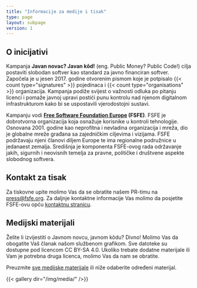 ```yaml
---
title: "Informacije za medije i tisak"
type: page
layout: subpage
version: 1
---
```


## O inicijativi

Kampanja **Javan novac? Javan kôd!** (eng. Public Money? Public Code!) cilja postaviti slobodan softver kao standard za javno financiran softver. Započela je u jesen 2017. godine otvorenim pismom koje je potpisalo {{< count type="signatures" >}} pojedinaca i {{< count type="organisations" >}} organizacija. Kampanja podiže svijest o važnosti odluka po pitanju licenci i pomaže javnoj upravi postići punu kontrolu nad njenom digitalnom infrastrukturom kako bi se uspostavili vjerodostojni sustavi.

Kampanju vodi **[Free Software Foundation Europe](https://fsfe.org) (FSFE)**. FSFE je dobrotvorna organizacija koja osnažuje korisnike u kontroli tehnologije. Osnovana 2001. godine kao neprofitna i nevladina organizacija i mreža, dio je globalne mreže građana sa zajedničkim ciljevima i vizijama. FSFE podržavaju njeni članovi diljem Europe te ima regionalne podružnice u jedanaest zemalja. Središnja je komponenta FSFE-ovog rada održavanje jakih, sigurnih i neovisnih temelja za pravne, političke i društvene aspekte slobodnog softvera.

## Kontakt za tisak

Za tiskovne upite molimo Vas da se obratite našem PR-timu na [press@fsfe.org](mailto:press@fsfe.org). Za daljnje kontaktne informacije Vas molimo da posjetite FSFE-ovu opću [kontaktnu stranicu](https://fsfe.org/contact/).

## Medijski materijali

Želite li izvijestiti o Javnom novcu, javnom kôdu? Divno! Molimo Vas da obogatite Vaš članak našom službenom grafikom. Sve datoteke su dostupne pod licencom CC BY-SA 4.0. Ukoliko trebate dodatne materijale ili Vam je potrebna druga licenca, molimo Vas da nam se obratite.

Preuzmite [sve medijske materijale](https://download.fsfe.org/campaigns/pmpc/pmpc_media_kit.zip) ili niže odaberite određeni materijal.

{{< gallery dir="/img/media/" />}}
